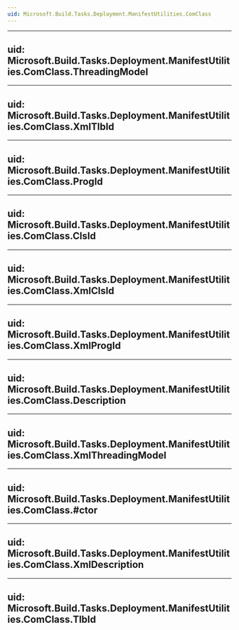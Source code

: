 ```yaml
---
uid: Microsoft.Build.Tasks.Deployment.ManifestUtilities.ComClass
---
```


---
uid: Microsoft.Build.Tasks.Deployment.ManifestUtilities.ComClass.ThreadingModel
---

---
uid: Microsoft.Build.Tasks.Deployment.ManifestUtilities.ComClass.XmlTlbId
---

---
uid: Microsoft.Build.Tasks.Deployment.ManifestUtilities.ComClass.ProgId
---

---
uid: Microsoft.Build.Tasks.Deployment.ManifestUtilities.ComClass.ClsId
---

---
uid: Microsoft.Build.Tasks.Deployment.ManifestUtilities.ComClass.XmlClsId
---

---
uid: Microsoft.Build.Tasks.Deployment.ManifestUtilities.ComClass.XmlProgId
---

---
uid: Microsoft.Build.Tasks.Deployment.ManifestUtilities.ComClass.Description
---

---
uid: Microsoft.Build.Tasks.Deployment.ManifestUtilities.ComClass.XmlThreadingModel
---

---
uid: Microsoft.Build.Tasks.Deployment.ManifestUtilities.ComClass.#ctor
---

---
uid: Microsoft.Build.Tasks.Deployment.ManifestUtilities.ComClass.XmlDescription
---

---
uid: Microsoft.Build.Tasks.Deployment.ManifestUtilities.ComClass.TlbId
---
